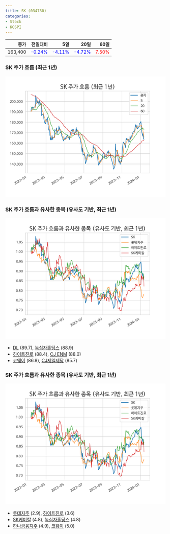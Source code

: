 ```yaml
---
title: SK (034730)
categories:
- Stock
- KOSPI
---
```


|종가|전일대비|5일|20일|60일|
|---:|-------:|--:|---:|---:|
|163,400|<span style="color: blue">-0.24%</span>|<span style="color: blue">-4.11%</span>|<span style="color: blue">-4.72%</span>|<span style="color: red">7.50%</span>|

<!-- more -->
### SK 주가 흐름 (최근 1년)
![034730](/assets/images/stock/034730.png)


### SK 주가 흐름과 유사한 종목 (유사도 기반, 최근 1년)
![034730](/assets/images/stock/034730_sim.png)

- [DL](/000210/) (89.7), [녹십자홀딩스](/005250/) (88.9)
- [하이트진로](/000080/) (88.4), [CJ ENM](/035760/) (88.0)
- [코웨이](/021240/) (86.8), [CJ제일제당](/097950/) (85.7)


### SK 주가 흐름과 유사한 종목 (유사도 기반, 최근 1년)
![034730](/assets/images/stock/034730_sim.png)

- [롯데지주](/004990/) (2.9), [하이트진로](/000080/) (3.6)
- [SK케미칼](/285130/) (4.8), [녹십자홀딩스](/005250/) (4.8)
- [하나금융지주](/086790/) (4.9), [코웨이](/021240/) (5.0)